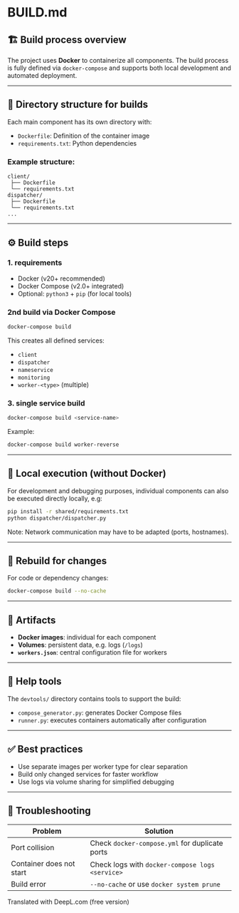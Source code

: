# BUILD.md

## 🏗️ Build process overview

The project uses **Docker** to containerize all components. The build process is fully defined via `docker-compose` and supports both local development and automated deployment.

---

## 📁 Directory structure for builds

Each main component has its own directory with:
- `Dockerfile`: Definition of the container image
- `requirements.txt`: Python dependencies

### Example structure:
```
client/
 ├── Dockerfile
 └── requirements.txt
dispatcher/
 ├── Dockerfile
 └── requirements.txt
...
```

---

## ⚙️ Build steps

### 1. requirements

- Docker (v20+ recommended)
- Docker Compose (v2.0+ integrated)
- Optional: `python3` + `pip` (for local tools)

### 2nd build via Docker Compose

```bash
docker-compose build
````

This creates all defined services:

- `client`
- `dispatcher`
- `nameservice`
- `monitoring`
- `worker-<type>` (multiple)

### 3. single service build

```bash
docker-compose build <service-name>
````

Example:

```bash
docker-compose build worker-reverse
```

---

## 🧪 Local execution (without Docker)

For development and debugging purposes, individual components can also be executed directly locally, e.g:

```bash
pip install -r shared/requirements.txt
python dispatcher/dispatcher.py
````

Note: Network communication may have to be adapted (ports, hostnames).

---

## 🔁 Rebuild for changes

For code or dependency changes:

```bash
docker-compose build --no-cache
```

---

## 📂 Artifacts

- **Docker images**: individual for each component
- **Volumes**: persistent data, e.g. logs (`/logs`)
- **`workers.json`**: central configuration file for workers

---

## 🧰 Help tools

The `devtools/` directory contains tools to support the build:

- `compose_generator.py`: generates Docker Compose files
- `runner.py`: executes containers automatically after configuration

---

## ✅ Best practices

- Use separate images per worker type for clear separation
- Build only changed services for faster workflow
- Use logs via volume sharing for simplified debugging

---

## 🚧 Troubleshooting

| Problem | Solution |
|--------|--------|
| Port collision | Check `docker-compose.yml` for duplicate ports |
| Container does not start | Check logs with `docker-compose logs <service>` |
| Build error | `--no-cache` or use `docker system prune` |

Translated with DeepL.com (free version)